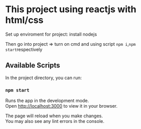 # This project using reactjs with html/css

Set up enviroment for project:  install nodejs

Then go into project => turn on cmd and using script `npm i`,`npm start`respectively

## Available Scripts

In the project directory, you can run:

### `npm start`

Runs the app in the development mode.\
Open [http://localhost:3000](http://localhost:3000) to view it in your browser.

The page will reload when you make changes.\
You may also see any lint errors in the console.
